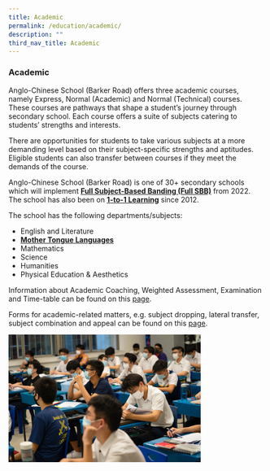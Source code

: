 ```yaml
---
title: Academic
permalink: /education/academic/
description: ""
third_nav_title: Academic
---
```

### **Academic**
Anglo-Chinese School (Barker Road) offers three academic courses, namely Express, Normal (Academic) and Normal (Technical) courses. These courses are pathways that shape a student’s journey through secondary school. Each course offers a suite of subjects catering to students’ strengths and interests.

There are opportunities for students to take various subjects at a more demanding level based on their subject-specific strengths and aptitudes. Eligible students can also transfer between courses if they meet the demands of the course.

Anglo-Chinese School (Barker Road) is one of 30+ secondary schools which will implement [**Full Subject-Based Banding (Full SBB)**](/education/academic/full-subject-based-banding/) from 2022. The school has also been on [**1-to-1 Learning**](/education/academic/1-to-1-learning/) since 2012.

The school has the following departments/subjects:
*   English and Literature
*   [**Mother Tongue Languages**](https://sites.google.com/acsbr.org/mtl-department/mtl-department)
*   Mathematics
*   Science
*   Humanities
*   Physical Education & Aesthetics

Information about Academic Coaching, Weighted Assessment, Examination and Time-table can be found on this [page](https://sites.google.com/moe.edu.sg/acsbr-academic-matters).

Forms for academic-related matters, e.g. subject dropping, lateral transfer, subject combination and appeal can be found on this [page](/education/academic/forms/).

<img src="/images/academic.jpg" style="width:75%">